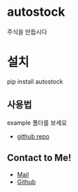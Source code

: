 # autostock
주식을 만듭시다

# 설치
pip install autostock

## 사용법
example 폴더를 보세요
- [github repo](https://github.com/decave27/autostock)
## Contact to Me!
- [Mail](mailto:decave27@gmail.com)
- [Github](https://github.com/decave27)

        
        
    
        
    











